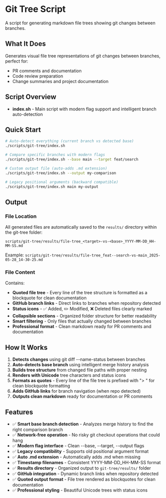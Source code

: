# Git Tree Script

A script for generating markdown file trees showing git changes between branches.

## What It Does

Generates visual file tree representations of git changes between branches, perfect for:
- PR comments and documentation
- Code review preparation
- Change summaries and project documentation

## Script Overview

- **index.sh** - Main script with modern flag support and intelligent branch auto-detection

## Quick Start

```bash
# Auto-detect everything (current branch vs detected base)
./scripts/git-tree/index.sh

# Compare specific branches with modern flags
./scripts/git-tree/index.sh --base main --target feat/search

# Custom output file (auto-adds .md extension)
./scripts/git-tree/index.sh --output my-comparison

# Legacy positional arguments (backward compatible)
./scripts/git-tree/index.sh main my-output
```

## Output

### File Location
All generated files are automatically saved to the `results/` directory within the git-tree folder:
```
scripts/git-tree/results/file-tree_<target>-vs-<base>_YYYY-MM-DD_HH-MM-SS.md
```

Example: `scripts/git-tree/results/file-tree_feat--search-vs-main_2025-05-28_14-30-25.md`

### File Content
Contains:
- **Quoted file tree** - Every line of the tree structure is formatted as a blockquote for clean documentation
- **GitHub branch links** - Direct links to branches when repository detected
- **Status icons** - ✅ Added, ✏️ Modified, ❌ Deleted files clearly marked
- **Collapsible sections** - Organized folder structure for better readability
- **Smart filtering** - Only files that actually changed between branches
- **Professional format** - Clean markdown ready for PR comments and documentation

## How It Works

1. **Detects changes** using git diff --name-status between branches
2. **Auto-detects base branch** using intelligent merge history analysis
3. **Builds tree structure** from changed file paths with proper nesting
4. **Renders with Unicode** tree characters and status icons
5. **Formats as quotes** - Every line of the file tree is prefixed with "> " for clean blockquote formatting
6. **Adds GitHub links** for branch navigation (when repo detected)
7. **Outputs clean markdown** ready for documentation or PR comments

## Features

- ✅ **Smart base branch detection** - Analyzes merge history to find the right comparison branch
- ✅ **Network-free operation** - No risky git checkout operations that could hang
- ✅ **Modern flag interface** - Clean --base, --target, --output flags
- ✅ **Legacy compatibility** - Supports old positional argument format
- ✅ **Auto .md extension** - Automatically adds .md when missing
- ✅ **Timestamp filenames** - Consistent YYYY-MM-DD_HH-MM-SS format
- ✅ **Results directory** - Organized output to `git-tree/results/` folder
- ✅ **GitHub integration** - Dynamic branch links when repository detected
- ✅ **Quoted output format** - File tree rendered as blockquotes for clean documentation
- ✅ **Professional styling** - Beautiful Unicode trees with status icons
